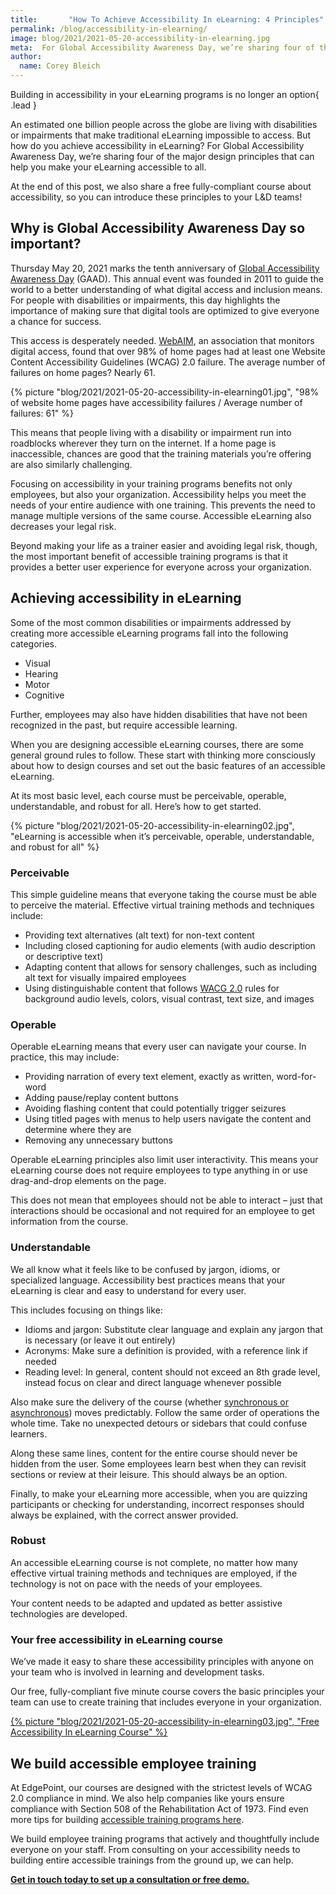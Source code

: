 ```yaml
---
title:       "How To Achieve Accessibility In eLearning: 4 Principles"
permalink: /blog/accessibility-in-elearning/
image: blog/2021/2021-05-20-accessibility-in-elearning.jpg
meta:  For Global Accessibility Awareness Day, we’re sharing four of the major design principles that can help you make your eLearning accessible to all.
author: 
  name: Corey Bleich
---
```


Building in accessibility in your eLearning programs is no longer an option{ .lead }

An estimated one billion people across the globe are living with disabilities or impairments that make traditional eLearning impossible to access. But how do you achieve accessibility in eLearning? For Global Accessibility Awareness Day, we’re sharing four of the major design principles that can help you make your eLearning accessible to all. 

At the end of this post, we also share a free fully-compliant course about accessibility, so you can introduce these principles to your L&D teams!

## Why is Global Accessibility Awareness Day so important? 

Thursday May 20, 2021 marks the tenth anniversary of [Global Accessibility Awareness Day](https://globalaccessibilityawarenessday.org/) (GAAD). This annual event was founded in 2011 to guide the world to a better understanding of what digital access and inclusion means. For people with disabilities or impairments, this day highlights the importance of making sure that digital tools are optimized to give everyone a chance for success.

This access is desperately needed. [WebAIM](https://www.webaxe.org/category/stats), an association that monitors digital access, found that over 98% of home pages had at least one Website Content Accessibility Guidelines (WCAG) 2.0 failure. The average number of failures on home pages? Nearly 61. 


{% picture "blog/2021/2021-05-20-accessibility-in-elearning01.jpg", "98% of website home pages have accessibility failures / Average number of failures: 61" %}


This means that people living with a disability or impairment run into roadblocks wherever they turn on the internet. If a home page is inaccessible, chances are good that the training materials you’re offering are also similarly challenging. 

Focusing on accessibility in your training programs benefits not only employees, but also your organization. Accessibility helps you meet the needs of your entire audience with one training. This prevents the need to manage multiple versions of the same course. Accessible eLearning also decreases your legal risk. 

Beyond making your life as a trainer easier and avoiding legal risk, though, the most important benefit of accessible training programs is that it provides a better user experience for everyone across your organization. 

## Achieving accessibility in eLearning

Some of the most common disabilities or impairments addressed by creating more accessible eLearning programs fall into the following categories.

* Visual
* Hearing
* Motor
* Cognitive

Further, employees may also have hidden disabilities that have not been recognized in the past, but require accessible learning.

When you are designing accessible eLearning courses, there are some general ground rules to follow. These start with thinking more consciously about how to design courses and set out the basic features of an accessible eLearning. 

At its most basic level, each course must be perceivable, operable, understandable, and robust for all. Here’s how to get started. 


{% picture "blog/2021/2021-05-20-accessibility-in-elearning02.jpg", "eLearning is accessible when it’s perceivable, operable, understandable, and robust for all" %}


### Perceivable

This simple guideline means that everyone taking the course must be able to perceive the material. Effective virtual training methods and techniques include: 

* Providing text alternatives (alt text) for non-text content
* Including closed captioning for audio elements (with audio description or descriptive text)
* Adapting content that allows for sensory challenges, such as including alt text for visually impaired employees
* Using distinguishable content that follows [WACG 2.0](https://www.w3.org/WAI/standards-guidelines/wcag/) rules for background audio levels, colors, visual contrast, text size, and images

### Operable

Operable eLearning means that every user can navigate your course. In practice, this may include: 

* Providing narration of every text element, exactly as written, word-for-word
* Adding pause/replay content buttons
* Avoiding flashing content that could potentially trigger seizures
* Using titled pages with menus to help users navigate the content and determine where they are
* Removing any unnecessary buttons

Operable eLearning principles also limit user interactivity. This means your eLearning course does not require employees to type anything in or use drag-and-drop elements on the page. 

This does not mean that employees should not be able to interact – just that interactions should be occasional and not required for an employee to get information from the course.

### Understandable

We all know what it feels like to be confused by jargon, idioms, or specialized language. Accessibility best practices means that your eLearning is clear and easy to understand for every user. 

This includes focusing on things like:

* Idioms and jargon: Substitute clear language and explain any jargon that is necessary (or leave it out entirely)
* Acronyms: Make sure a definition is provided, with a reference link if needed
* Reading level: In general, content should not exceed an 8th grade level, instead focus on clear and direct language whenever possible

Also make sure the delivery of the course (whether [synchronous or asynchronous](/blog/synchronous-vs-asynchronous-learning/)) moves predictably. Follow the same order of operations the whole time. Take no unexpected detours or sidebars that could confuse learners. 

Along these same lines, content for the entire course should never be hidden from the user. Some employees learn best when they can revisit sections or review at their leisure. This should always be an option.

Finally, to make your eLearning more accessible, when you are quizzing participants or checking for understanding, incorrect responses should always be explained, with the correct answer provided. 

### Robust

An accessible eLearning course is not complete, no matter how many effective virtual training methods and techniques are employed, if the technology is not on pace with the needs of your employees. 

Your content needs to be adapted and updated as better assistive technologies are developed. 

### Your free accessibility in eLearning course 
We’ve made it easy to share these accessibility principles with anyone on your team who is involved in learning and development tasks. 

Our free, fully-compliant five minute course covers the basic principles your team can use to create training that includes everyone in your organization. 


<a href="https://edg.pt/demo-508-SL" target="_blank" class="max-w-md mx-auto">
  {% picture "blog/2021/2021-05-20-accessibility-in-elearning03.jpg", "Free Accessibility In eLearning Course" %}
  </a>


## We build accessible employee training

At EdgePoint, our courses are designed with the strictest levels of WCAG 2.0 compliance in mind. We also help companies like yours ensure compliance with Section 508 of the Rehabilitation Act of 1973. Find even more tips for building [accessible training programs here](/blog/accessible-elearning-programs/). 

We build employee training programs that actively and thoughtfully include everyone on your staff. From consulting on your accessibility needs to building entire accessible trainings from the ground up, we can help. 

[**Get in touch today to set up a consultation or free demo.**](/contact/) 

